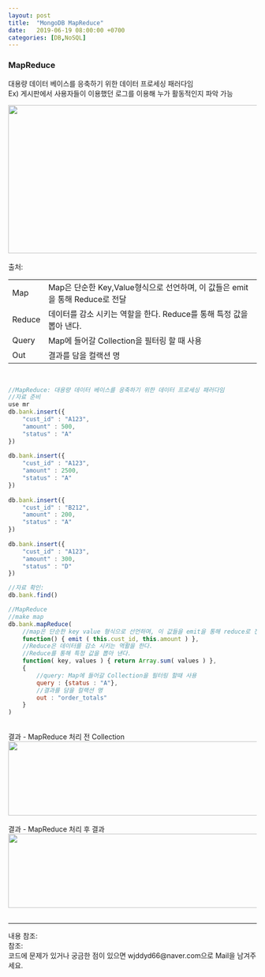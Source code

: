 ```yaml
---
layout: post
title:  "MongoDB MapReduce"
date:   2019-06-19 08:00:00 +0700
categories: [DB,NoSQL]
---
```


###  MapReduce
대용량 데이터 베이스를 응축하기 위한 데이터 프로세싱 패러다임  
Ex) 게시판에서 사용자들이 이용했던 로그를 이용해 누가 활동적인지 파악 가능  
<div><img src="https://t1.daumcdn.net/cfile/tistory/27571135574E6E4630" height="300" width="600" /></div><br>
출처:<https://cocomo.tistory.com/361?category=686190> <br>

<link rel = "stylesheet" href ="/static/css/bootstrap.min.css">
<table class="table">
	<tbody>
	<tr>
		<td>Map</td><td>Map은 단순한 Key,Value형식으로 선언하며, 이 값들은 emit을 통해 Reduce로 전달</td>
	</tr>
	<tr>
		<td>Reduce</td><td>데이터를 감소 시키는 역할을 한다. Reduce를 통해 특정 값을 뽑아 낸다.</td>
	</tr>
		<tr>
		<td>Query</td><td>Map에 들어갈 Collection을 필터링 할 때 사용</td>
	</tr>
		<tr>
		<td>Out</td><td>결과를 담을 컬랙션 명</td>
	</tr>
	</tbody>
</table>
<br>

```js
//MapReduce: 대용량 데이터 베이스를 응축하기 위한 데이터 프로세싱 패러다임
//자료 준비
use mr
db.bank.insert({
    "cust_id" : "A123",
    "amount" : 500,
    "status" : "A"
})
 
db.bank.insert({
    "cust_id" : "A123",
    "amount" : 2500,
    "status" : "A"
})
 
db.bank.insert({
    "cust_id" : "B212",
    "amount" : 200,
    "status" : "A"
})
 
db.bank.insert({
    "cust_id" : "A123",
    "amount" : 300,
    "status" : "D"
})

//자료 확인:
db.bank.find()

//MapReduce
//make map
db.bank.mapReduce(
    //map은 단순한 key value 형식으로 선언하며, 이 값들을 emit을 통해 reduce로 전달한다.
    function() { emit ( this.cust_id, this.amount ) },
    //Reduce은 데이터를 감소 시키는 역활을 한다.
    //Reduce를 통해 특정 값을 뽑아 낸다.
    function( key, values ) { return Array.sum( values ) },
    {
        //query: Map에 들어갈 Collection을 필터링 할때 사용
        query : {status : "A"},
        //결과를 담을 컬랙션 명
        out : "order_totals"
    }
)
```
<br>
결과 - MapReduce 처리 전 Collection
<div><img src="https://raw.githubusercontent.com/wjddyd66/wjddyd66.github.io/master/static/img/NoSQL/MapReduce1.PNG" height="150" width="600" /></div>
<br>
결과 - MapReduce 처리 후 결과
<div><img src="https://raw.githubusercontent.com/wjddyd66/wjddyd66.github.io/master/static/img/NoSQL/MapReduce2.PNG" height="150" width="600" /></div>
<br>

<hr>
내용 참조: <https://cocomo.tistory.com/361?category=686190><br>
참조: <https://github.com/wjddyd66/NoSQL/tree/master/MapReduce><br>
코드에 문제가 있거나 궁금한 점이 있으면 wjddyd66@naver.com으로  Mail을 남겨주세요.